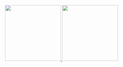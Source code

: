 
<div align="center">
  <a href="https://github.com/gabreu954">
  <img height="180em" src="https://github-readme-stats.vercel.app/api?username=gabreu954&show_icons=true&theme=dark&include_all_commits=true&count_private=true"/>
  <img height="180em" src="https://github-readme-stats.vercel.app/api/top-langs/?username=gabreu954&layout=compact&langs_count=7&theme=dark"/>
</div>

